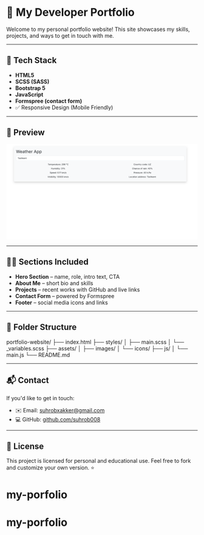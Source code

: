 # 💼 My Developer Portfolio

Welcome to my personal portfolio website! This site showcases my skills, projects, and ways to get in touch with me.

<!-- Live Site 👉 [https://yourusername.github.io/portfolio](https://yourusername.github.io/portfolio) -->

---

## 🚀 Tech Stack

- **HTML5**
- **SCSS (SASS)**
- **Bootstrap 5**
- **JavaScript**
- **Formspree (contact form)**
- ✅ Responsive Design (Mobile Friendly)

---

## 📸 Preview

![Portfolio Preview](assets/images/weather-app.png)

---

## 🧑‍💻 Sections Included

- **Hero Section** – name, role, intro text, CTA
- **About Me** – short bio and skills
- **Projects** – recent works with GitHub and live links
- **Contact Form** – powered by Formspree
- **Footer** – social media icons and links

---

## 📁 Folder Structure

portfolio-website/
├── index.html
├── styles/
│ ├── main.scss
│ └── \_variables.scss
├── assets/
│ ├── images/
│ └── icons/
├── js/
│ └── main.js
└── README.md

---

## 📬 Contact

If you'd like to get in touch:

- ✉️ Email: [suhrobxakker@gmail.com](mailto:suhrobxakker@gmail.com)
- 💻 GitHub: [github.com/suhrob008](https://github.com/suhrob008)

---

## 📄 License

This project is licensed for personal and educational use. Feel free to fork and customize your own version. ⭐
# my-porfolio
# my-porfolio
